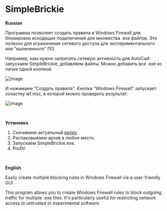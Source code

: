 # SimpleBrickie

**Russian**

Программа позволяет создать правила в Windows Firewall для блокировки исходящих подключений для множества .exe файлов.
Это полезно для ограничения сетевого доступа для экспериментального или "вылеченного" ПО.

Например, нам нужно запретить сетевую активность для AutoCad: запускаем SimpleBrickie, добавляем файлы. Можно добавить все .exe из папки одной кнопкой.

![image](https://github.com/user-attachments/assets/b9ef5e8f-ec2b-49fc-b8b7-36ca7079088d)

И нажимаем "Создать правила". Кнопка "Windows Firewall" запускает оснастку wf.msc, в которой можно проверить результат:

![image](https://github.com/user-attachments/assets/c9686ace-3468-4ac0-a9c1-8df56ed2a6b2)

<br>

**Установка**
1) Скачиваем актуальный <a href=https://github.com/deathfan/SimpleBrickie/releases>релиз</a>
2) Распаковываем архив в любое место.
3) Запускаем SimpleBrickie.exe.
4) Profit!

<br>

**English**

Easily create multiple blocking rules in Windows Firewall via a user-friendly GUI

This program allows you to create Windows Firewall rules to block outgoing traffic for multiple .exe files.
It's particularly useful for restricting network access to untrusted or experimental software.
